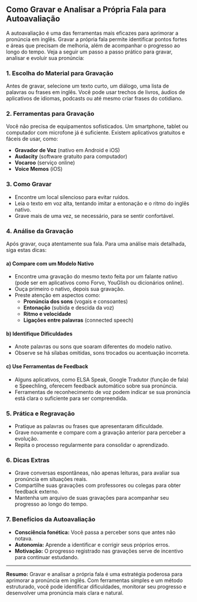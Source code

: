 
## Como Gravar e Analisar a Própria Fala para Autoavaliação

A autoavaliação é uma das ferramentas mais eficazes para aprimorar a pronúncia em inglês. Gravar a própria fala permite identificar pontos fortes e áreas que precisam de melhoria, além de acompanhar o progresso ao longo do tempo. Veja a seguir um passo a passo prático para gravar, analisar e evoluir sua pronúncia:

### 1. Escolha do Material para Gravação

Antes de gravar, selecione um texto curto, um diálogo, uma lista de palavras ou frases em inglês. Você pode usar trechos de livros, áudios de aplicativos de idiomas, podcasts ou até mesmo criar frases do cotidiano.

### 2. Ferramentas para Gravação

Você não precisa de equipamentos sofisticados. Um smartphone, tablet ou computador com microfone já é suficiente. Existem aplicativos gratuitos e fáceis de usar, como:

- **Gravador de Voz** (nativo em Android e iOS)
- **Audacity** (software gratuito para computador)
- **Vocaroo** (serviço online)
- **Voice Memos** (iOS)

### 3. Como Gravar

- Encontre um local silencioso para evitar ruídos.
- Leia o texto em voz alta, tentando imitar a entonação e o ritmo do inglês nativo.
- Grave mais de uma vez, se necessário, para se sentir confortável.

### 4. Análise da Gravação

Após gravar, ouça atentamente sua fala. Para uma análise mais detalhada, siga estas dicas:

#### a) Compare com um Modelo Nativo

- Encontre uma gravação do mesmo texto feita por um falante nativo (pode ser em aplicativos como Forvo, YouGlish ou dicionários online).
- Ouça primeiro o nativo, depois sua gravação.
- Preste atenção em aspectos como:
  - **Pronúncia dos sons** (vogais e consoantes)
  - **Entonação** (subida e descida da voz)
  - **Ritmo e velocidade**
  - **Ligações entre palavras** (connected speech)

#### b) Identifique Dificuldades

- Anote palavras ou sons que soaram diferentes do modelo nativo.
- Observe se há sílabas omitidas, sons trocados ou acentuação incorreta.

#### c) Use Ferramentas de Feedback

- Alguns aplicativos, como ELSA Speak, Google Tradutor (função de fala) e Speechling, oferecem feedback automático sobre sua pronúncia.
- Ferramentas de reconhecimento de voz podem indicar se sua pronúncia está clara o suficiente para ser compreendida.

### 5. Prática e Regravação

- Pratique as palavras ou frases que apresentaram dificuldade.
- Grave novamente e compare com a gravação anterior para perceber a evolução.
- Repita o processo regularmente para consolidar o aprendizado.

### 6. Dicas Extras

- Grave conversas espontâneas, não apenas leituras, para avaliar sua pronúncia em situações reais.
- Compartilhe suas gravações com professores ou colegas para obter feedback externo.
- Mantenha um arquivo de suas gravações para acompanhar seu progresso ao longo do tempo.

### 7. Benefícios da Autoavaliação

- **Consciência fonética:** Você passa a perceber sons que antes não notava.
- **Autonomia:** Aprende a identificar e corrigir seus próprios erros.
- **Motivação:** O progresso registrado nas gravações serve de incentivo para continuar estudando.

---

**Resumo:** Gravar e analisar a própria fala é uma estratégia poderosa para aprimorar a pronúncia em inglês. Com ferramentas simples e um método estruturado, você pode identificar dificuldades, monitorar seu progresso e desenvolver uma pronúncia mais clara e natural.

```
